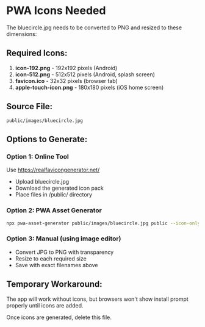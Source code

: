 # PWA Icons Needed

The bluecircle.jpg needs to be converted to PNG and resized to these dimensions:

## Required Icons:
1. **icon-192.png** - 192x192 pixels (Android)
2. **icon-512.png** - 512x512 pixels (Android, splash screen)
3. **favicon.ico** - 32x32 pixels (browser tab)
4. **apple-touch-icon.png** - 180x180 pixels (iOS home screen)

## Source File:
`public/images/bluecircle.jpg`

## Options to Generate:

### Option 1: Online Tool
Use https://realfavicongenerator.net/
- Upload bluecircle.jpg
- Download the generated icon pack
- Place files in /public/ directory

### Option 2: PWA Asset Generator
```bash
npx pwa-asset-generator public/images/bluecircle.jpg public --icon-only
```

### Option 3: Manual (using image editor)
- Convert JPG to PNG with transparency
- Resize to each required size
- Save with exact filenames above

## Temporary Workaround:
The app will work without icons, but browsers won't show install prompt properly until icons are added.

Once icons are generated, delete this file.

